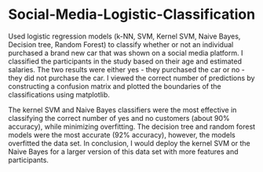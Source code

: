 # Social-Media-Logistic-Classification
Used logistic regression models (k-NN, SVM, Kernel SVM, Naive Bayes, Decision tree, Random Forest) to classify whether or not an individual purchased a brand new car that was shown on a social media platform. I classified the participants in the study based on their age and estimated salaries. The two results were either yes - they purchased the car or no -they did not purchase the car. I viewed the correct number of predictions by constructing a confusion matrix and plotted the boundaries of the classifications using matplotlib. 

The kernel SVM and Naive Bayes classifiers were the most effective in classifying the correct number of yes and no customers (about 90% accuracy), while minimizing overfitting. The decision tree and random forest models were the most accurate (92% accuracy), however, the models overfitted the data set. In conclusion, I would deploy the kernel SVM or the Naive Bayes for a larger version of this data set with more features and participants. 
